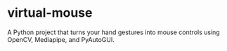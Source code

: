 # virtual-mouse
A Python project that turns your hand gestures into mouse controls using OpenCV, Mediapipe, and PyAutoGUI.
